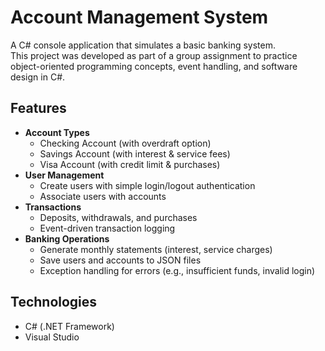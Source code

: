 # Account Management System

A C# console application that simulates a basic banking system.  
This project was developed as part of a group assignment to practice object-oriented programming concepts, event handling, and software design in C#.

## Features
- **Account Types**
  - Checking Account (with overdraft option)
  - Savings Account (with interest & service fees)
  - Visa Account (with credit limit & purchases)
- **User Management**
  - Create users with simple login/logout authentication
  - Associate users with accounts
- **Transactions**
  - Deposits, withdrawals, and purchases
  - Event-driven transaction logging
- **Banking Operations**
  - Generate monthly statements (interest, service charges)
  - Save users and accounts to JSON files
  - Exception handling for errors (e.g., insufficient funds, invalid login)

## Technologies
- C# (.NET Framework)
- Visual Studio


